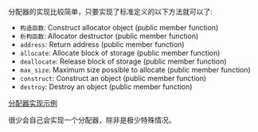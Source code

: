 
分配器的实现比较简单，只要实现了标准定义的以下方法就可以了:
- `构造函数`: Construct allocator object (public member function)
- `析构函数`: Allocator destructor (public member function)
- `address`: Return address (public member function)
- `allocate`: Allocate block of storage (public member function)
- `deallocate`: Release block of storage (public member function)
- `max_size`: Maximum size possible to allocate (public member function)
- `construct`: Construct an object (public member function)
- `destroy`: Destroy an object (public member function)

[分配器实现示例](t/myallocator.h)

很少会自己会实现一个分配器，除非是极少特殊情况。
